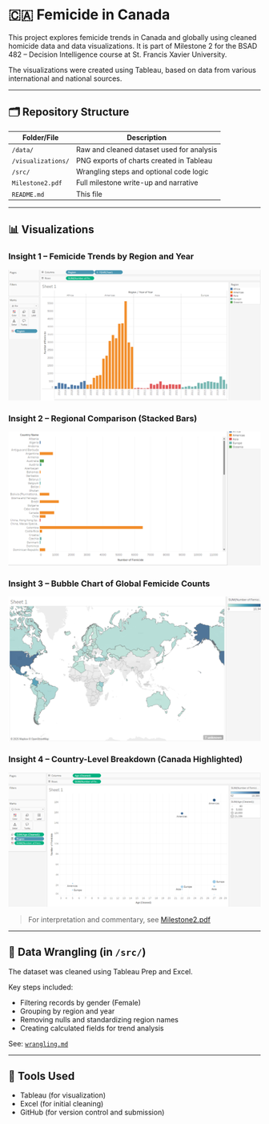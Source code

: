 # 🇨🇦 Femicide in Canada

This project explores femicide trends in Canada and globally using cleaned homicide data and data visualizations. It is part of Milestone 2 for the BSAD 482 – Decision Intelligence course at St. Francis Xavier University.

The visualizations were created using Tableau, based on data from various international and national sources.

---

## 🗂️ Repository Structure

| Folder/File         | Description                                                  |
|---------------------|--------------------------------------------------------------|
| `/data/`            | Raw and cleaned dataset used for analysis                    |
| `/visualizations/`  | PNG exports of charts created in Tableau                     |
| `/src/`             | Wrangling steps and optional code logic                      |
| `Milestone2.pdf`    | Full milestone write-up and narrative                        |
| `README.md`         | This file                                                    |

---

## 📊 Visualizations

### Insight 1 – Femicide Trends by Region and Year
![Insight 1](visualizations/Insight%201.png)

### Insight 2 – Regional Comparison (Stacked Bars)
![Insight 2a](visualizations/Insight%202a.png)

### Insight 3 – Bubble Chart of Global Femicide Counts
![Insight 3](visualizations/Insight%203.png)

### Insight 4 – Country-Level Breakdown (Canada Highlighted)
![Insight 4](visualizations/Insight%204.png)

> For interpretation and commentary, see [Milestone2.pdf](Milestone2.pdf)

---

## 🧹 Data Wrangling (in `/src/`)

The dataset was cleaned using Tableau Prep and Excel.

Key steps included:
- Filtering records by gender (Female)
- Grouping by region and year
- Removing nulls and standardizing region names
- Creating calculated fields for trend analysis

See: [`wrangling.md`](src/wrangling.md)

---

## 🔧 Tools Used

- Tableau (for visualization)
- Excel (for initial cleaning)
- GitHub (for version control and submission)
